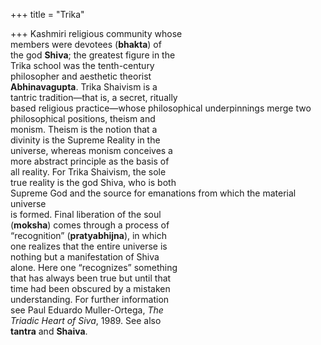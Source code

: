 +++
title = "Trika"

+++
Kashmiri religious community whose  
members were devotees (**bhakta**) of  
the god **Shiva**; the greatest figure in the  
Trika school was the tenth-century  
philosopher and aesthetic theorist  
**Abhinavagupta**. Trika Shaivism is a  
tantric tradition—that is, a secret, ritually  
based religious practice—whose philosophical underpinnings merge two  
philosophical positions, theism and  
monism. Theism is the notion that a  
divinity is the Supreme Reality in the  
universe, whereas monism conceives a  
more abstract principle as the basis of  
all reality. For Trika Shaivism, the sole  
true reality is the god Shiva, who is both  
Supreme God and the source for emanations from which the material universe  
is formed. Final liberation of the soul  
(**moksha**) comes through a process of  
“recognition” (**pratyabhijna**), in which  
one realizes that the entire universe is  
nothing but a manifestation of Shiva  
alone. Here one “recognizes” something  
that has always been true but until that  
time had been obscured by a mistaken  
understanding. For further information  
see Paul Eduardo Muller-Ortega, *The*  
*Triadic Heart of Siva*, 1989. See also  
**tantra** and **Shaiva**.